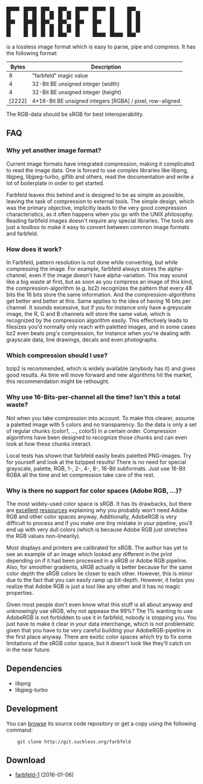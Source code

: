 ![farbfeld](farbfeld.svg)

is a lossless image format which is easy to parse, pipe and compress.
It has the following format:

| Bytes  | Description                                                |
|--------|------------------------------------------------------------|
| 8      | "farbfeld" magic value                                     |
| 4      | 32-Bit BE unsigned integer (width)                         |
| 4      | 32-Bit BE unsigned integer (height)                        |
| [2222] | 4\*16-Bit BE unsigned integers [RGBA] / pixel, row-aligned |

The RGB-data should be sRGB for best interoperability.

FAQ
---

### Why yet another image format?

Current image formats have integrated compression,
making it complicated to read the image data.
One is forced to use complex libraries like libpng,
libjpeg, libjpeg-turbo, giflib and others, read the
documentation and write a lot of boilerplate in order
to get started.

Farbfeld leaves this behind and is designed to be as
simple as possible, leaving the task of compression
to external tools.
The simple design, which was the primary objective,
implicitly leads to the very good compression
characteristics, as it often happens when you go with
the UNIX philosophy.
Reading farbfeld images doesn't require any special
libraries. The tools are just a toolbox
to make it easy to convert between common image formats
and farbfeld.

### How does it work?

In Farbfeld, pattern resolution is not done while
converting, but while compressing the image.
For example, farbfeld always stores the alpha-channel,
even if the image doesn't have alpha-variation.
This may sound like a big waste at first, but as
soon as you compress an image of this kind, the
compression-algorithm (e.g. bz2) recognizes the
pattern that every 48 bits the 16 bits store the
same information.
And the compression-algorithms get better and better
at this.
Same applies to the idea of having 16 bits per channel.
It sounds excessive, but if you for instance only have
a greyscale image, the R, G and B channels will store
the same value, which is recognized by the compression
algorithm easily.
This effectively leads to filesizes you'd normally only
reach with paletted images, and in some cases bz2 even
beats png's compression, for instance when you're dealing
with grayscale data, line drawings, decals and even
photographs.

### Which compression should I use?

bzip2 is recommended, which is widely available (anybody has it)
and gives good results. As time will move forward and new
algorithms hit the market, this recommendation might be rethought.

### Why use 16-Bits-per-channel all the time? Isn't this a total waste?

Not when you take compression into account. To make this
clearer, assume a paletted image with 5 colors and no
transparency. So the data is only a set of regular chunks
(color1, ..., color5) in a certain order.
Compression algorithms have been designed to recognize those
chunks and can even look at how these chunks interact.

Local tests has shown that farbfeld easily beats paletted
PNG-images. Try for yourself and look at the bzipped results!
There is no need for special grayscale, palette, RGB, 1-, 2-,
4-, 8-, 16-Bit subformats.
Just use 16-Bit RGBA all the time and let compression take
care of the rest.

### Why is there no support for color spaces (Adobe RGB, ...)?

The most widely-used color space is sRGB. It has its
drawbacks, but there are
[excellent](http://www.kenrockwell.com/tech/adobe-rgb.htm)
[ressources](http://www.kenrockwell.com/tech/color-management/is-for-wimps.htm)
explaining why you probably won't need Adobe RGB and other color spaces
anyway. Additionally, AdobeRGB is very difficult to process and if you
make one tiny mistake in your pipeline, you'll end up with very
dull colors (which is because Adobe RGB just stretches the RGB
values non-linearily).

Most displays and printers are calibrated for sRGB. The author has yet
to see an example of an image which looked any different in the
print depending on if it had been processed in a sRGB or Adobe RGB
pipeline. Also, for smoother gradients, sRGB actually is better
because for the same color depth the sRGB colors lie closer to
each other. However, this is minor due to the fact that you can
easily ramp up bit-depth. However, it helps you realize that
Adobe RGB is just a tool like any other and it has no magic
properties.

Given most people don't even know what this stuff is all about
anyway and unknowingly use sRGB, why not appease the 99%?
The 1% wanting to use AdobeRGB is not forbidden to use it in
farbfeld, nobody is stopping you. You just have to make it clear
in your data interchange, which is not problematic given that
you have to be very careful building your AdobeRGB-pipeline in
the first place anyway.
There are exotic color spaces which try to fix some limitations of the
sRGB color space, but it doesn't look like they'll catch on in
the near future.

Dependencies
------------

* libpng
* libjpeg-turbo

Development
-----------

You can [browse](http://git.suckless.org/farbfeld) its source code repository
or get a copy using the following command:

        git clone http://git.suckless.org/farbfeld

Download
--------

* [farbfeld-1](http://dl.suckless.org/farbfeld/farbfeld-1.tar.gz) (2016-01-06)
